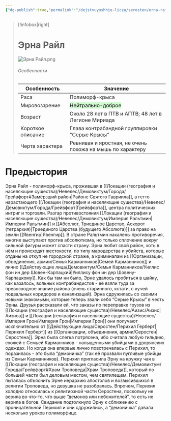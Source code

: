 ```yaml
---
{"dg-publish":true,"permalink":"/dejstvuyushhie-licza/serosten/erna-rajl/","dgPassFrontmatter":true}
---
```


> [!infobox|right]
> # Эрна Райл
> ![Эрна Райл.png](/img/user/%D0%AD%D1%80%D0%BD%D0%B0%20%D0%A0%D0%B0%D0%B9%D0%BB.png)
> ###### Особенности
> | Особенность | Значение |
> | ---- | ---- |
> | Раса | Полиморф-крыса|
> | Мировоззрение | <mark style="background: #BBFABBA6;">Нейтрально-доброе</mark> |
> | Возраст | Около 28 лет в ПТВ и АПТВ; 48 лет в Легионе Мириада |
> | Короткое описание |Глава контрабандной группировки "Серые Крысы"|
> | Черта характера | Ревнивая и яростная, не очень похожа на мышь по характеру|

# Предыстория

Эрна Райл - полиморф-крыса, прожившая в [[Локации (география и населяющие существа)/Невелес/Демовиктум/Города/Грейвфорт#Замёрзший район\|Районе Святого Гавриила]], в гетто нарастающего [[Локации (география и населяющие существа)/Невелес/Демовиктум/Города/Грейвфорт\|Грейвфорта]], центра политических интриг и торговли. Разгар противостояния [[Локации (география и населяющие существа)/Невелес/Демовиктум/Империя Ральтмин\|Империи Ральтмин]] и [[Абсолют, Триединое Царство, Аскорот (тетрархия)\|Триединого Царства (будущего Абсолюта)]] за право на земли [[Явенгир\|Явенгир]]. В стране Ральтмин накалены противоречия, многие выступают против абсолютизма, но только сплочение вокруг сильной фигуры может спасти страну.
Эрна любит свой район, хоть в нём и происходят жестокости, по типу мародерства и убийств, которые отданы на откуп не городской страже, а криминалам из [[Организации, объединения, армии/Семья Карманников\|Семей Карманников]] и лично [[Действующие лица/Демовиктум/Семья Карманников/Уиллис фон ин дер Шовен-Карпацкий\|Уиллису фон ин дер Шовену-Карпацкому]]. Как бы там ни было, Эрне удалось пробиться в шайку, как казалось, вольных контрабандистов - её взяли туда за превосходное знание района (очень старинного, кстати, с кучей подвальных коридоров и канализаций). Эрна сдружилась со своими новыми знакомыми, которые теперь звали себя “Серые Крысы” в честь Эрны. Друзья рассказали ей, что заказы по переправке грузов из [[Локации (география и населяющие существа)/Невелес/Аизис/Аизис\|Аизиса]] и [[Локации (география и населяющие существа)/Невелес/Империя Грон/Империя Грон\|Империи Грон]] они получают исключительно от [[Действующие лица/Серостен/Перихил Герберт\|Перихил Герберт]] из [[Организации, объединения, армии/Серостен\|Серостена]]. Эрна была слегка потрясена, ибо считала любую гильдию, схожей с Семьей Карманников - напыщенными убийцами в дворянских одеждах. Но когда она впервые лично повстречалась с Перихил, то поразилась - это была “демоничка” (так её прозвали пугливые убийцы из Семьи Карманников). Перихил пригласила Эрну на кружку чая в [[Локации (география и населяющие существа)/Невелес/Демовиктум/Города/Грейвфорт#Храм Троповеда\|Храм Троповеда]], который по большей части был деловым местом, чем святилещем. Перихил пыталась объяснить Эрне иерархию апостолов и возвысившихся в религии Троповеда, но девушка не разобралась. Впрочем, Перихил холодно относилась к религиозной части Серостена, поскольку не верила во что-то, что выше “демонов или небожителей”, то есть не верила в богов. Свидание подтолкнуло Эрну к сближению с проницательной Перихил и они сдружились, а “демоничка” давала несколько уроков полиморфице. 
